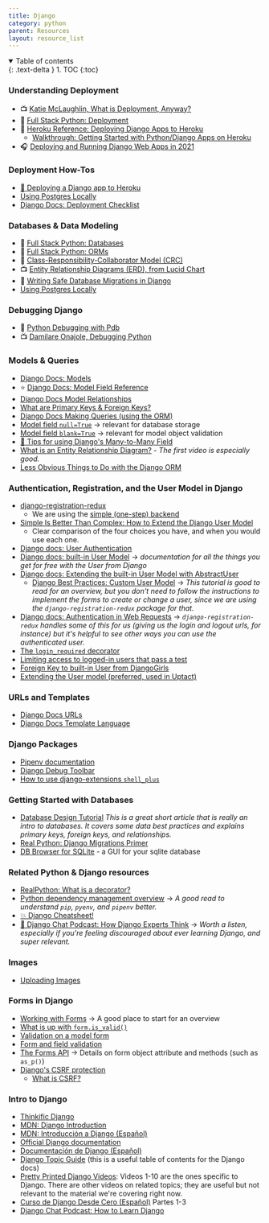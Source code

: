 ```yaml
---
title: Django
category: python
parent: Resources
layout: resource_list
---
```


<details open markdown="block">
  <summary>
    Table of contents
  </summary>
  {: .text-delta }
1. TOC
{:toc}
</details>


### Understanding Deployment

- 📺 [Katie McLaughlin, What is Deployment, Anyway?](https://2021.djangocon.us/talks/what-is-deployment-anyway/)
- 📖 [Full Stack Python: Deployment](https://www.fullstackpython.com/deployment.html)
- 📖 [Heroku Reference: Deploying Django Apps to Heroku](https://devcenter.heroku.com/articles/deploying-python)
    - [Walkthrough: Getting Started with Python/Django Apps on Heroku](https://devcenter.heroku.com/articles/getting-started-with-python)
- 🎧 [Deploying and Running Django Web Apps in 2021](https://talkpython.fm/episodes/show/301/deploying-and-running-django-web-apps-in-2021)

### Deployment How-Tos

- [🚀 Deploying a Django app to Heroku](https://momentumlearn.notion.site/Deploying-a-Django-App-to-Heroku-81488333c03445539bfc7eb3c1691ed0)
- [Using Postgres Locally](https://momentumlearn.notion.site/Using-Postgres-Locally-6d24cd1ea8854eabb875023d6696fba9)
- [Django Docs: Deployment Checklist](https://docs.djangoproject.com/en/4.0/howto/deployment/checklist/)

### Databases & Data Modeling

- 📖 [Full Stack Python: Databases](https://www.fullstackpython.com/databases.html)
- 📖 [Full Stack Python: ORMs](https://www.fullstackpython.com/object-relational-mappers-orms.html)
- 📖 [Class-Responsibility-Collaborator Model (CRC)](http://agilemodeling.com/artifacts/crcModel.htm)
- 📺 [Entity Relationship Diagrams (ERD), from Lucid Chart](https://www.youtube.com/watch?v=QpdhBUYk7Kk)
- 📖 [Writing Safe Database Migrations in Django](https://markusholtermann.eu/2021/06/writing-safe-database-migrations-in-django/)
- [Using Postgres Locally](https://momentumlearn.notion.site/Using-Postgres-Locally-6d24cd1ea8854eabb875023d6696fba9)

### Debugging Django

- 📖 [Python Debugging with Pdb](https://realpython.com/python-debugging-pdb/)
- 📺 [Damilare Onajole, Debugging Python](https://pyvideo.org/pycon-nigeria-2018/debugging-python-applications-for-profit.html)




### Models & Queries

- [Django Docs: Models](https://docs.djangoproject.com/en/4.0/topics/db/models/)
- ⭐ [Django Docs: Model Field Reference](https://docs.djangoproject.com/en/4.0/ref/models/fields/)
- [Django Docs Model Relationships](https://docs.djangoproject.com/en/4.0/topics/db/models/#relationships)
- [What are Primary Keys & Foreign Keys?](https://github.com/Momentum-Team-13/notes/blob/main/pks_and_fks.md)
- [Django Docs Making Queries (using the ORM)](https://docs.djangoproject.com/en/4.0/topics/db/queries/)
- [Model field `null=True`](https://docs.djangoproject.com/en/4.0/ref/models/fields/#null) -> relevant for database storage
- [Model field `blank=True`](https://docs.djangoproject.com/en/4.0/ref/models/fields/#blank) -> relevant for model object validation
- [🍕 Tips for using Django's Many-to-Many Field](https://www.revsys.com/tidbits/tips-using-djangos-manytomanyfield/)
- [What is an Entity Relationship Diagram?](https://www.lucidchart.com/pages/er-diagrams) - _The first video is especially good._
- [Less Obvious Things to Do with the Django ORM](https://markusholtermann.eu/2019/03/less-obvious-things-to-do-with-djangos-orm/)


### Authentication, Registration, and the User Model in Django

- [django-registration-redux](https://django-registration-redux.readthedocs.io/en/latest/index.html)
    - We are using the [simple (one-step) backend](https://django-registration-redux.readthedocs.io/en/latest/simple-backend.html#the-simple-one-step-backend)
- [Simple Is Better Than Complex: How to Extend the Django User Model](https://simpleisbetterthancomplex.com/tutorial/2016/07/22/how-to-extend-django-user-model.html)
  - Clear comparison of the four choices you have, and when you would use each one.
- [Django docs: User Authentication](https://docs.djangoproject.com/en/4.0/topics/auth/#user-authentication-in-django)
- [Django docs: built-in User Model](https://docs.djangoproject.com/en/4.0/ref/contrib/auth/#user-model) -> _documentation for all the things you get for free with the User from Django_
- [Django docs: Extending the built-in User Model with AbstractUser](https://docs.djangoproject.com/en/4.0/topics/auth/customizing/#extending-django-s-default-user)
    - [Django Best Practices: Custom User Model](https://learndjango.com/tutorials/django-custom-user-model) -> _This tutorial is good to read for an overview, but you don't need to follow the instructions to implement the forms to create or change a user, since we are using the `django-registration-redux` package for that._
- [Django docs: Authentication in Web Requests](https://docs.djangoproject.com/en/4.0/topics/auth/default/#authentication-in-web-requests) -> _`django-registration-redux` handles some of this for us (giving us the login and logout urls, for instance) but it's helpful to see other ways you can use the authenticated user._
- [The `login_required` decorator](https://docs.djangoproject.com/en/4.0/topics/auth/default/#the-login-required-decorator)
- [Limiting access to logged-in users that pass a test](https://docs.djangoproject.com/en/4.0/topics/auth/default/#limiting-access-to-logged-in-users-that-pass-a-test)
- [Foreign Key to built-in User from DjangoGirls](https://tutorial.djangogirls.org/en/django_models/#creating-a-blog-post-model)
- [Extending the User model (preferred, used in Uptact)](https://simpleisbetterthancomplex.com/tutorial/2016/07/22/how-to-extend-django-user-model.html)


### URLs and Templates

- [Django Docs URLs](https://docs.djangoproject.com/en/4.0/topics/http/urls/)
- [Django Docs Template Language](https://docs.djangoproject.com/en/4.0/ref/templates/)

### Django Packages

- [Pipenv documentation](https://pipenv.pypa.io/en/latest/)
- [Django Debug Toolbar](https://django-debug-toolbar.readthedocs.io/en/latest/)
- [How to use django-extensions `shell_plus`](https://django-extensions.readthedocs.io/en/latest/shell_plus.html#shell-plus)

### Getting Started with Databases

- [Database Design Tutorial](https://learndjango.com/tutorials/database-design-tutorial-beginners) _This is a great short article that is really an intro to databases. It covers some data best practices and explains primary keys, foreign keys, and relationships._
- [Real Python: Django Migrations Primer](https://realpython.com/django-migrations-a-primer/)
- [DB Browser for SQLite](https://sqlitebrowser.org/) - a GUI for your sqlite database


### Related Python & Django resources

- [RealPython: What is a decorator?](https://realpython.com/primer-on-python-decorators/)
- [Python dependency management overview](https://modelpredict.com/python-dependency-management-tools) -> _A good read to understand `pip`, `pyenv`, and `pipenv` better._
- [💥 Django Cheatsheet!](https://github.com/lucrae/django-cheat-sheet)
- [💫 Django Chat Podcast: How Django Experts Think](https://djangochat.com/episodes/how-django-experts-think) -> _Worth a listen, especially if you're feeling discouraged about ever learning Django, and super relevant._


### Images

- [Uploading Images](https://djangocentral.com/uploading-images-with-django/)


### Forms in Django

- [Working with Forms](https://docs.djangoproject.com/en/4.0/topics/forms/) -> A good place to start for an overview
- [What is up with `form.is_valid()`](https://docs.djangoproject.com/en/4.0/ref/forms/api/#django.forms.Form.is_valid)
- [Validation on a model form](https://docs.djangoproject.com/en/4.0/topics/forms/modelforms/#validation-on-a-modelform)
- [Form and field validation](https://docs.djangoproject.com/en/4.0/ref/forms/validation/)
- [The Forms API](https://docs.djangoproject.com/en/4.0/ref/forms/api/) -> Details on form object attribute and methods (such as `as_p()`)
- [Django's CSRF protection](https://docs.djangoproject.com/en/4.0/ref/csrf/)
  - [What is CSRF?](https://cheatsheetseries.owasp.org/cheatsheets/Cross-Site_Request_Forgery_Prevention_Cheat_Sheet.html)

### Intro to Django

- [Thinkific Django](https://momentumlearn.thinkific.com/courses/take/back-end-development-with-python-and-django/texts/32618875-what-is-django)
- [MDN: Django Introduction](https://developer.mozilla.org/en-US/docs/Learn/Server-side/Django/Introduction)
- [MDN: Introducción a Django (Español)](https://developer.mozilla.org/es/docs/Learn/Server-side/Django/Introduction)
- [Official Django documentation](https://docs.djangoproject.com/en/4.0/)
- [Documentación de Django (Español)](https://docs.djangoproject.com/es/4.0/)
- [Django Topic Guide](https://docs.djangoproject.com/en/4.0/topics/) (this is a useful table of contents for the Django docs)
- [Pretty Printed Django Videos](https://www.youtube.com/playlist?list=PLXmMXHVSvS-DQfOsQdXkzEZyD0Vei7PKf): Videos 1-10 are the ones specific to Django. There are other videos on related topics; they are useful but not relevant to the material we're covering right now.
- [Curso de Django Desde Cero (Español)](https://youtu.be/vXR5CAcRv5w) Partes 1-3
- [Django Chat Podcast: How to Learn Django](https://djangochat.com/episodes/how-to-learn-django)
